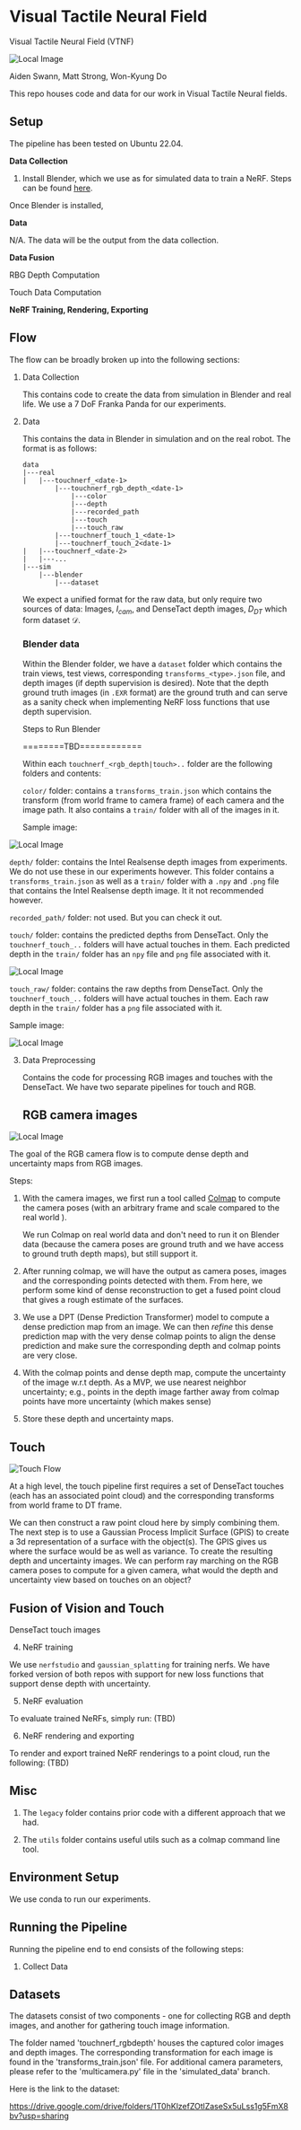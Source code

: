 # Visual Tactile Neural Field
Visual Tactile Neural Field (VTNF)

<!-- insert image here -->
![Local Image](misc_imgs/mvp_architecture.png)



Aiden Swann, Matt Strong, Won-Kyung Do

This repo houses code and data for our work in Visual Tactile Neural fields.


## Setup

The pipeline has been tested on Ubuntu 22.04.

**Data Collection**

1. Install Blender, which we use as for simulated data to train a NeRF. Steps can be found [here](https://docs.blender.org/manual/en/latest/getting_started/installing/linux.html).

Once Blender is installed, 

**Data**

N/A. The data will be the output from the data collection.

**Data Fusion**

RBG Depth Computation



Touch Data Computation


**NeRF Training, Rendering, Exporting**




## Flow

The flow can be broadly broken up into the following sections:

1. Data Collection

    This contains code to create the data from simulation in Blender and real life.
    We use a 7 DoF Franka Panda for our experiments.

2. Data

    This contains the data in Blender in simulation and on the real robot. The format is as follows:


    ```
    data
    |---real
    |   |---touchnerf_<date-1>
            |---touchnerf_rgb_depth_<date-1>
                |---color
                |---depth
                |---recorded_path
                |---touch
                |---touch_raw
            |---touchnerf_touch_1_<date-1>
            |---touchnerf_touch_2<date-1>
    |   |---touchnerf_<date-2>
    |   |---...
    |---sim
        |---blender
            |---dataset
    ```

    We expect a unified format for the raw data, but only require two sources of data: Images, $I_{cam}$, and DenseTact depth images, $D_{DT}$ which form dataset $\mathcal{D}$.


    ### Blender data

    Within the Blender folder, we have a `dataset` folder which contains the train views, test views, corresponding `transforms_<type>.json` file, and depth images (if depth supervision is desired). Note that the depth ground truth images (in `.EXR` format) are the ground truth and can serve as a sanity check when implementing NeRF loss functions that use depth supervision.

    Steps to Run Blender
    
    ========TBD============
    
    


    Within each `touchnerf_<rgb_depth|touch>..` folder are the following folders and contents:

    `color/` folder: contains a `transforms_train.json` which contains the transform (from world frame to camera frame) of each camera and the image path. It also contains a `train/` folder with all of the images in it. 

    Sample image:

![Local Image](./data/real/touchnerf_092723/touchnerf_rgbdepth_092723/color/train/c_0.jpg)


`depth/` folder: contains the Intel Realsense depth images from experiments. We do not use these in our experiments however. This folder contains a `transforms_train.json` as well as a `train/` folder with a `.npy` and `.png` file that contains the Intel Realsense depth image. It it not recommended however.

`recorded_path/` folder: not used. But you can check it out.

`touch/` folder: contains the predicted depths from DenseTact. Only the `touchnerf_touch_..` folders will have actual touches in them. Each predicted depth in the `train/` folder has an `npy` file and `png` file associated with it.

![Local Image](data/real/touchnerf_092723/touchnerf_touch_1_092723/touch/train/tr_7.jpg)


`touch_raw/` folder: contains the raw depths from DenseTact. Only the `touchnerf_touch_..` folders will have actual touches in them. Each raw depth in the `train/` folder has a `png` file associated with it.

Sample image:

![Local Image](data/real/touchnerf_092723/touchnerf_touch_1_092723/touch_raw/train/t_58.jpg)


3. Data Preprocessing

    Contains the code for processing RGB images and touches with the DenseTact. We have two separate pipelines for touch and RGB.

    ## RGB camera images

![Local Image](misc_imgs/rgb_flow.png)



The goal of the RGB camera flow is to compute dense depth and uncertainty maps from RGB images.

Steps:

1. With the camera images, we first run a tool called [Colmap](https://colmap.github.io/) to compute the camera poses (with an arbitrary frame and scale compared to the real world ).

    We run Colmap on real world data and don't need to run it on Blender data (because the camera poses are ground truth and we have access to ground truth depth maps), but still support it. 

2. After running colmap, we will have the output as camera poses, images and the corresponding points detected with them. From here, we perform some kind of dense reconstruction to get a fused point cloud that gives a rough estimate of the surfaces.

3. We use a DPT (Dense Prediction Transformer) model to compute a dense prediction map from an image. We can then *refine* this dense prediction map with the very dense colmap points to align the dense prediction and make sure the corresponding depth and colmap points are very close.

4. With the colmap points and dense depth map, compute the uncertainty of the image w.r.t depth. As a MVP, we use nearest neighbor uncertainty; e.g., points in the depth image farther away from colmap points have more uncertainty (which makes sense)

5. Store these depth and uncertainty maps.

    

## Touch
![Touch Flow](misc_imgs/touch_flow.png)

At a high level, the touch pipeline first requires a set of DenseTact touches (each has an associated point cloud) and the corresponding transforms from world frame to DT frame.

We can then construct a raw point cloud here by simply combining them. The next step is to use a Gaussian Process Implicit Surface (GPIS) to create a 3d representation of a surface with the object(s). The GPIS gives us where the surface would be as well as variance. To create the resulting depth and uncertainty images. We can perform ray marching on the RGB camera poses to compute for a given camera, what would the depth and uncertainty view based on touches on an object?

    

## Fusion of Vision and Touch
    


    
DenseTact touch images





4. NeRF training

We use `nerfstudio` and `gaussian_splatting` for training nerfs. We have forked version of both repos with support for new loss functions that support dense depth with uncertainty.


5. NeRF evaluation

To evaluate trained NeRFs, simply run: (TBD)

6. NeRF rendering and exporting

To render and export trained NeRF renderings to a point cloud, run the following: (TBD)


## Misc

1. The `legacy` folder contains prior code with a different approach that we had.

2. The `utils` folder contains useful utils such as a colmap command line tool.

## Environment Setup

We use conda to run our experiments.


## Running the Pipeline

Running the pipeline end to end consists of the following steps:

1. Collect Data



## Datasets 

The datasets consist of two components - one for collecting RGB and depth images, and another for gathering touch image information.

The folder named 'touchnerf_rgbdepth' houses the captured color images and depth images. The corresponding transformation for each image is found in the 'transforms_train.json' file. For additional camera parameters, please refer to the 'multicamera.py' file in the 'simulated_data' branch.

Here is the link to the dataset:

https://drive.google.com/drive/folders/1T0hKlzefZOtlZaseSx5uLss1g5FmX8bv?usp=sharing

